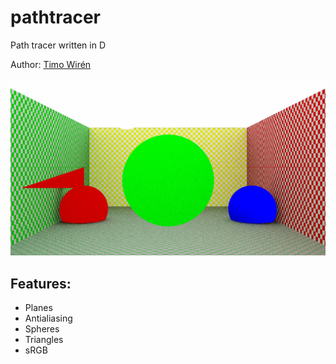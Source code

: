 # pathtracer
Path tracer written in D

Author: [Timo Wirén](http://twiren.kapsi.fi)

![Screenshot](/screenshot.jpg)

## Features:

 - Planes
 - Antialiasing
 - Spheres
 - Triangles
 - sRGB

